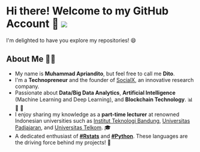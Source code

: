 # Hi there! Welcome to my GitHub Account 👋  ![](https://visitor-badge.glitch.me/badge?page_id=apriandito.apriandito)
I'm delighted to have you explore my repositories! :smile:

## About Me :man_technologist:
- My name is **Muhammad Apriandito**, but feel free to call me **Dito**.
- I'm a **Technopreneur** and the founder of [SocialX](https://socialx.id/), an innovative research company.
- Passionate about **Data/Big Data Analytics**, **Artificial Intelligence** (Machine Learning and Deep Learning), and **Blockchain Technology**. :bar_chart: :brain: :link:
- I enjoy sharing my knowledge as a **part-time lecturer** at renowned Indonesian universities such as [Institut Teknologi Bandung](https://www.itb.ac.id/), [Universitas Padjajaran](https://www.unpad.ac.id/), and [Universitas Telkom](https://telkomuniversity.ac.id/). :mortar_board:
- A dedicated enthusiast of **[#Rstats](https://cran.r-project.org/bin/windows/base/)** and **[#Python](https://www.python.org)**. These languages are the driving force behind my projects! :rocket:
